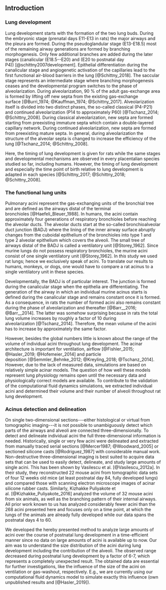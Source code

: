 ## Introduction
### Lung development

Lung development starts with the formation of the two lung buds.
During the embryonic stage (prenatal days E11-E13 in rats) the major airways and the pleura are formed.
During the pseudoglandular stage (E13-E18.5) most of the remaining airway generations are formed by branching morphogenesis.
Only few additional branches are added during the later stages (canalicular (E18.5--E20) and (E20 to postnatal day P4)) [@schittny2007development].
Epithelial differentiation during the canalicular stage and angiogenetic activation of the capillaries lead to the first functional air-blood barriers in the lung [@Schittny_2018].
The saccular stage represents an intermediate stage where branching morphogenesis ceases and the developmental program switches to the phase of alveolarization.
During alveolarization, 90 % of the adult gas-exchange area is formed by lifting off new septa from the existing gas-exchange surface [@Burri_1974; @Kauffman_1974; @Schittny_2017].
Alveolarization itself is divided into two distinct phases, the so-called classical (P4-P21) and continued alveolarization (P14 to approximately P60) [@Tschanz_2014; @Schittny_2008].
During classical alveolarization, new septa are formed starting from preexisting immature septa which contain a double-layered capillary network.
During continued alveolarization, new septa are formed from preexisting mature septa.
In general, during alveolarization the structure of the alveolar septa is changed to increase the efficiency of the lung [@Tschanz_2014; @Schittny_2008].

Here, the timing of lung development is given for rats while the same stages and developmental mechanisms are observed in every placentalian species studied so far, including humans.
However, the timing of lung development and especially the time point of birth relative to lung development is adapted in each species [@Schittny_2017; @Schittny_2018; @Schittny_2008].

### The functional lung units

Pulmonary acini represent the gas-exchanging units of the bronchial tree and are defined as the airways distal of the terminal bronchioles [@Haefeli_Bleuer_1988].
In humans, the acini contain approximately four generations of respiratory bronchioles before reaching the alveolar ducts.
The alveolar ducts start at the so-called bronchioalveolar duct junction (BADJ) where the lining of the inner airway surface abruptly changes from the cuboidal epithelium of the bronchioles into type 1 and type 2 alveolar epithelium which covers the alveoli.
The small tree of airways distal of the BADJ is called a ventilatory unit [@Storey_1962].
Since murine lungs do not possess respiratory bronchioles, the murine acini consist of one single ventilatory unit [@Storey_1962].
In *this* study we used rat lungs; hence we exclusively speak of acini.
To translate our results to humans, monkeys, or dogs, one would have to compare a rat acinus to a single ventilatory unit in these species.

Developmentally, the BADJ is of particular interest.
The junction is formed during the canalicular stage when the epithelia are differentiating.
The generation of the airway in which an individual murine acinus starts is defined during the canalicular stage and remains constant once it is formed.
As a consequence, in rats the number of formed acini also remains constant during the phase of alveolarization and thereafter [@Barr__2016; @Barr__2014].
The latter was somehow surprising because in rats the total lung volume increases by roughly a factor of 10 during alveolarization [@Tschanz_2014].
Therefore, the mean volume of the acini has to increase by approximately the same factor.

However, besides the global numbers little is known about the range of the volume of individual acini throughout lung development.
The acinar architecture is important for ventilation, airflow [@Fishler_2015; @Hasler_2019; @Hofemeier_2014] and particle deposition [@Semmler_Behnke_2012; @Kreyling_2018; @Tschanz_2014].
However, due to the lack of measured data, simulations are based on relatively simple acinar models.
The question of how well these models represent lung physiology remains open until the necessary data and physiologically correct models are available.
To contribute to the validation of the computational fluid dynamics simulations, we extracted individual acini and determined their volume and their number of alveoli throughout rat lung development.

### Acinus detection and delineation

On single two-dimensional sections---either histological or virtual from tomographic imaging---it is not possible to unambiguously detect which parts of the airways and alveoli are connected three-dimensionally.
To detect and delineate individual acini the full three-dimensional information is needed.
Historically, single or very few acini were delineated and extracted from manually traced serial sections [@Mercer1987; @Woodward_2005] or sectioned silicone casts [@Rodriguez_1987] with considerable manual work.
Non-destructive three-dimensional imaging is best suited to acquire data sets that can be used to easily detect, delineate, and study large amounts of single acini.
This has been shown by Vasilescu et al. [@Vasilescu_2012a].
In their study, they reconstructed 22 mouse acini from tomographic data sets of four 12 weeks old mice (at least postnatal day 84, fully developed lungs) and compared those with scanning electron microscope images of acinar silicone rubber casts.
Similarly, Kizhakke Puliyakote et al. [@Kizhakke_Puliyakote_2016] analyzed the volume of 32 mouse acini from six animals, as well as the branching pattern of their internal airways.
All prior work known to us has analyzed considerably fewer acini than the 268 acini presented here and focuses only on a time point, at which the lungs of the animals are already fully developed while our data spans the postnatal days 4 to 60.

 We developed the hereby presented method to analyze large amounts of acini over the course of postnatal lung development in a time-efficient manner since no data on large amounts of acini is available up to now.
Our aim was to understand the size distribution of the acini during lung development including the contribution of the alveoli.
The observed range *de*creased during postnatal lung development by a factor of 6-7, which represents a completely unexpected result.
The obtained data are essential for further investigations, like the influence of the size of the acini on ventilation or gas-washout, respectively.
E.g., we are currently using our computational fluid dynamics model to simulate exactly this influence (own unpublished results and [@Hasler_2019]).